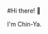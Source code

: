 #Hi there! 👋

I'm Chin-Ya.

<!-- <p align='center'>You can find me @ [![Linkedin](https://i.stack.imgur.com/gVE0j.png) LinkedIn](www.linkedin.com/in/c3y1huang/).</p> -->

<!--
**c3y1huang/c3y1huang** is a ✨ _special_ ✨ repository because its `README.md` (this file) appears on your GitHub profile.

Here are some ideas to get you started:

- 🔭 I’m currently working on ...
- 🌱 I’m currently learning ...
- 👯 I’m looking to collaborate on ...
- 🤔 I’m looking for help with ...
- 💬 Ask me about ...
- 📫 How to reach me: ...
- 😄 Pronouns: ...
- ⚡ Fun fact: ...
-->
